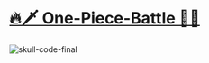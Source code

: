 # [🔥🗡️ One-Piece-Battle 🌊💥](https://saadmahi.github.io/42-One-Piece-Battle/)
![skull-code-final](https://github.com/SaadMahi/42-One-Piece-Battle/assets/117567622/c2020a8b-926d-47e5-ad8b-8a49edbf2db1)

